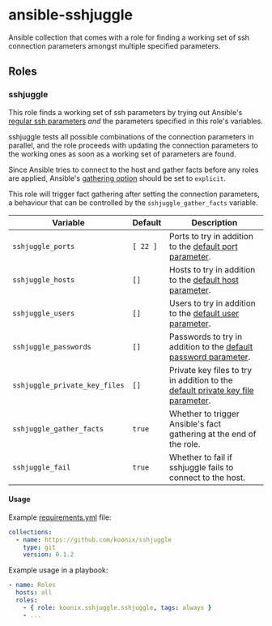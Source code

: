 # ansible-sshjuggle

Ansible collection that comes with a role
for finding a working set of ssh connection parameters
amongst multiple specified parameters.

## Roles

### sshjuggle

This role finds a working set of ssh parameters
by trying out Ansible's [regular ssh parameters](https://docs.ansible.com/ansible/latest/collections/ansible/builtin/ssh_connection.html)
*and* the parameters specified in this role's variables.

sshjuggle tests all possible combinations of the connection parameters in parallel,
and the role proceeds with updating the connection parameters to the working ones
as soon as a working set of parameters are found.

Since Ansible tries to connect to the host
and gather facts before any roles are applied,
Ansible's [gathering option](https://docs.ansible.com/ansible/latest/reference_appendices/config.html#default-gathering)
should be set to `explicit`.

This role will trigger fact gathering after setting the connection parameters,
a behaviour that can be controlled by the `sshjuggle_gather_facts` variable.

| Variable                                          | Default      | Description |
|---------------------------------------------------|--------------|-------------|
| `sshjuggle_ports`                                 | `[ 22 ]`     | Ports to try in addition to the [default port parameter](https://docs.ansible.com/ansible/latest/collections/ansible/builtin/ssh_connection.html#parameter-port). |
| `sshjuggle_hosts`                                 | `[]`         | Hosts to try in addition to the [default host parameter](https://docs.ansible.com/ansible/latest/collections/ansible/builtin/ssh_connection.html#parameter-host). |
| `sshjuggle_users`                                 | `[]`         | Users to try in addition to the [default user parameter](https://docs.ansible.com/ansible/latest/collections/ansible/builtin/ssh_connection.html#parameter-remote_user). |
| `sshjuggle_passwords`                             | `[]`         | Passwords to try in addition to the [default password parameter](https://docs.ansible.com/ansible/latest/collections/ansible/builtin/ssh_connection.html#parameter-password). |
| `sshjuggle_private_key_files`                     | `[]`         | Private key files to try in addition to the [default private key file parameter](https://docs.ansible.com/ansible/latest/collections/ansible/builtin/ssh_connection.html#parameter-private_key_file). |
| `sshjuggle_gather_facts`                          | `true`       | Whether to trigger Ansible's fact gathering at the end of the role. |
| `sshjuggle_fail`                                  | `true`       | Whether to fail if sshjuggle fails to connect to the host. |

#### Usage

Example [requirements.yml](https://docs.ansible.com/ansible/latest/galaxy/user_guide.html#installing-roles-and-collections-from-the-same-requirements-yml-file]) file:

```yaml
collections:
  - name: https://github.com/koonix/sshjuggle
    type: git
    version: 0.1.2
```

Example usage in a playbook:

```yaml
- name: Roles
  hosts: all
  roles:
    - { role: koonix.sshjuggle.sshjuggle, tags: always }
    - ...
```
